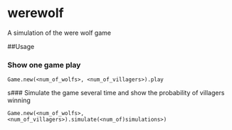 # werewolf
A simulation of the were wolf game

##Usage
### Show one game play
```
Game.new(<num_of_wolfs>, <num_of_villagers>).play
```
s### Simulate the game several time and show the probability of villagers winning
```
Game.new(<num_of_wolfs>, <num_of_villagers>).simulate(<num_of)simulations>)
```
